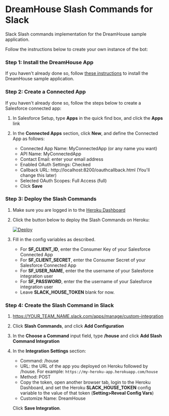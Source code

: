 # DreamHouse Slash Commands for Slack

Slack Slash commands implementation for the DreamHouse sample application.

Follow the instructions below to create your own instance of the bot:

### Step 1: Install the DreamHouse App

If you haven't already done so, follow [these instructions](http://dreamhouse-site.herokuapp.com/installation/) to install the DreamHouse sample application.

### Step 2: Create a Connected App

If you haven't already done so, follow the steps below to create a Salesforce connected app:

1. In Salesforce Setup, type **Apps** in the quick find box, and click the **Apps** link

1. In the **Connected Apps** section, click **New**, and define the Connected App as follows:

    - Connected App Name: MyConnectedApp (or any name you want)
    - API Name: MyConnectedApp
    - Contact Email: enter your email address
    - Enabled OAuth Settings: Checked
    - Callback URL: http://localhost:8200/oauthcallback.html (You'll change this later)
    - Selected OAuth Scopes: Full Access (full)
    - Click **Save**

### Step 3: Deploy the Slash Commands

1. Make sure you are logged in to the [Heroku Dashboard](https://dashboard.heroku.com/)
1. Click the button below to deploy the Slash Commands on Heroku:

    [![Deploy](https://www.herokucdn.com/deploy/button.png)](https://heroku.com/deploy)

1. Fill in the config variables as described.

    - For **SF_CLIENT_ID**, enter the Consumer Key of your Salesforce Connected App
    - For **SF_CLIENT_SECRET**, enter the Consumer Secret of your Salesforce Connected App
    - For **SF_USER_NAME**, enter the the username of your Salesforce integration user
    - For **SF_PASSWORD**, enter the the username of your Salesforce integration user
    - Leave **SLACK_HOUSE_TOKEN** blank for now.

### Step 4: Create the Slash Command in Slack

1. https://YOUR_TEAM_NAME.slack.com/apps/manage/custom-integration

1. Click **Slash Commands**, and click **Add Configuration**

1. In the **Choose a Command** input field, type **/house** and click **Add Slash Command Integration**

1. In the **Integration Settings** section: 

    - Command: /house
    - URL: the URL of the app you deployed on Heroku followed by /house. For example: ```https://my-heroku-app.herokuapp.com/house```
    - Method: POST
    - Copy the token, open another browser tab, login to the Heroku Dashboard, and set the Heroku **SLACK_HOUSE_TOKEN** config variable to the value of that token (**Setting>Reveal Config Vars**)
    - Customize Name: DreamHouse
    
    Click **Save Integration**.

